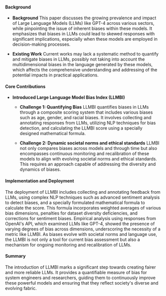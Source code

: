 #### Background
- **Background**
This paper discusses the growing prevalence and impact of Large Language Models (LLMs) like GPT-4 across various sectors, while pinpointing the issue of inherent biases within these models. It emphasizes that biases in LLMs could lead to skewed responses with significant implications, especially when these models are employed in decision-making processes.

- **Existing Work**
Current works may lack a systematic method to quantify and mitigate biases in LLMs, possibly not taking into account the multidimensional biases in the language generated by these models, which affects the comprehensive understanding and addressing of the potential impacts in practical applications.

#### Core Contributions
  - **Introduced Large Language Model Bias Index (LLMBI)**
    - **Challenge 1: Quantifying Bias**
      LLMBI quantifies biases in LLMs through a composite scoring system that includes various biases such as age, gender, and racial biases. It involves collecting and annotating responses from LLMs, utilizing NLP techniques for bias detection, and calculating the LLMBI score using a specially designed mathematical formula.

    - **Challenge 2: Dynamic societal norms and ethical standards**
      LLMBI not only compares biases across models and through time but also encompasses continuous monitoring and recalibration of these models to align with evolving societal norms and ethical standards. This requires an approach capable of addressing the diversity and dynamics of biases.

#### Implementation and Deployment
The deployment of LLMBI includes collecting and annotating feedback from LLMs, using complex NLP techniques such as advanced sentiment analysis to detect biases, and a specially formulated mathematical formula to calculate the score. This formula incorporates weighted averages of various bias dimensions, penalties for dataset diversity deficiencies, and corrections for sentiment biases. Empirical analysis using responses from OpenAI's API, which examined LLMs like GPT-4, showed the presence of varying degrees of bias across dimensions, underscoring the necessity of a metric like LLMBI. As biases evolve with societal norms and language use, the LLMBI is not only a tool for current bias assessment but also a mechanism for ongoing monitoring and recalibration of LLMs.

#### Summary
The introduction of LLMBI marks a significant step towards creating fairer and more reliable LLMs. It provides a quantifiable measure of bias for system engineers and researchers, guiding them to continuously improve these powerful models and ensuring that they reflect society's diverse and evolving fabric.